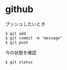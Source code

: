 # github

プッシュしたいとき
```
$ git add
$ git commit -m "message"
$ git push
```
今の状態を確認
```
$ git status
```
